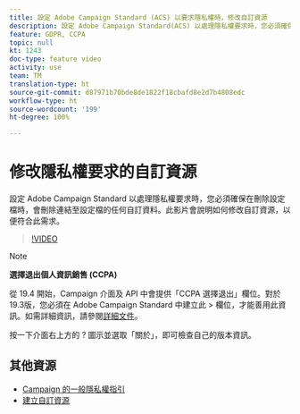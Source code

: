 ```yaml
---
title: 設定 Adobe Campaign Standard (ACS) 以要求隱私權時，修改自訂資源
description: 設定 Adobe Campaign Standard(ACS) 以處理隱私權要求時，您必須確保在刪除設定檔時，會刪除連結至設定檔的任何自訂資料。此影片會說明如何修改自訂資源，以便符合此需求。
feature: GDPR, CCPA
topic: null
kt: 1243
doc-type: feature video
activity: use
team: TM
translation-type: ht
source-git-commit: d87971b70bde8de1822f18cbafd8e2d7b4808edc
workflow-type: ht
source-wordcount: '199'
ht-degree: 100%

---
```



# 修改隱私權要求的自訂資源

設定 Adobe Campaign Standard 以處理隱私權要求時，您必須確保在刪除設定檔時，會刪除連結至設定檔的任何自訂資料。此影片會說明如何修改自訂資源，以便符合此需求。

>[!VIDEO](https://video.tv.adobe.com/v/23326?quality=12&captions=chi_hant)

>[!NOTE]
>
>**選擇退出個人資訊銷售 (CCPA)**
>
>從 19.4 開始，Campaign 介面及 API 中會提供「CCPA 選擇退出」欄位。對於 19.3版，您必須在 Adobe Campaign Standard 中建立此 > 欄位，才能善用此資訊。如需詳細資訊，請參閱[詳細文件](https://helpx.adobe.com/tw/campaign/kb/acs-privacy.html#ccpa)。
>
> 按一下介面右上方的 ? 圖示並選取「關於」，即可檢查自己的版本資訊。

## 其他資源

* [Campaign 的一般隱私權指引](https://helpx.adobe.com/tw/campaign/kb/campaign-privacy-overview.html)
* [建立自訂資源](/help/managing-processes-and-data/custom-resources/creating-custom-resources.md)
